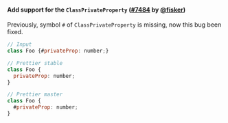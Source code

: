 #### Add support for the `ClassPrivateProperty` ([#7484](https://github.com/prettier/prettier/pull/7484) by [@fisker](https://github.com/fisker))

Previously, symbol `#` of `ClassPrivateProperty` is missing, now this bug been fixed.

<!-- prettier-ignore -->
```jsx
// Input
class Foo {#privateProp: number;}

// Prettier stable
class Foo {
  privateProp: number;
}

// Prettier master
class Foo {
  #privateProp: number;
}
```

